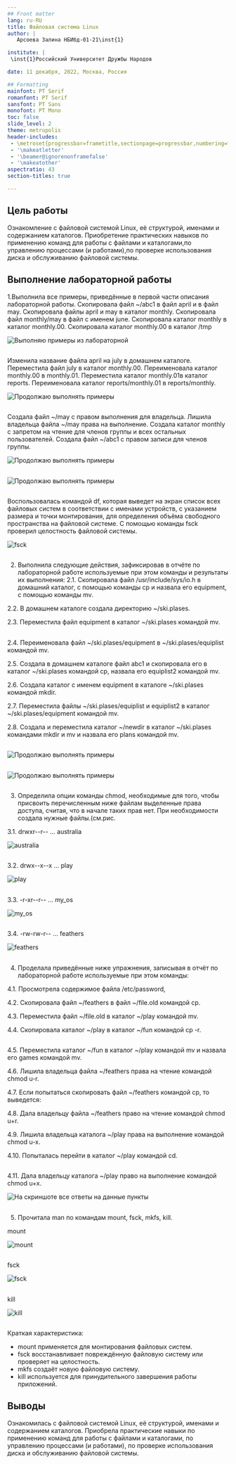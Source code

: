 ```yaml
---
## Front matter
lang: ru-RU
title: Файловая система Linux
author: |
   Арсоева Залина НБИбд-01-21\inst{1}

institute: |
 \inst{1}Российский Университет Дружбы Народов

date: 11 декабря, 2022, Москва, Россия

## Formatting
mainfont: PT Serif
romanfont: PT Serif
sansfont: PT Sans
monofont: PT Mono
toc: false
slide_level: 2
theme: metropolis
header-includes: 
 - \metroset{progressbar=frametitle,sectionpage=progressbar,numbering=fraction}
 - '\makeatletter'
 - '\beamer@ignorenonframefalse'
 - '\makeatother'
aspectratio: 43
section-titles: true

---
```

## Цель работы

Ознакомление с файловой системой Linux, её структурой, именами и содержанием
каталогов. Приобретение практических навыков по применению команд для работы
с файлами и каталогами,по управлению процессами (и работами),по проверке использования диска и обслуживанию файловой системы.


## Выполнение лабораторной работы

1.Выполнила все примеры, приведённые в первой части описания лабораторной работы.
Скопировала файл ~/abc1 в файл april и в файл may. Скопировала файлы april и may в каталог monthly. 
Скопировала файл monthly/may в файл с именем june. 
Скопировала каталог monthly в каталог monthly.00.
Скопировала каталог monthly.00 в каталог /tmp 

![Выполняю примеры из лабораторной](image/1.png)

##

Изменила название файла april на july в домашнем каталоге. Переместила файл july в каталог monthly.00. Переименовала каталог monthly.00 в monthly.01. Переместила каталог monthly.01в каталог reports. Переименовала каталог reports/monthly.01 в reports/monthly.

![Продолжаю выполнять примеры](image/2.png)

##

Создала файл ~/may с правом выполнения для владельца. Лишила владельца файла ~/may права на выполнение. Создала каталог monthly с запретом на чтение для членов группы и всех остальных пользователей. Создала файл ~/abc1 с правом записи для членов группы.

![Продолжаю выполнять примеры](image/3.png)

##

![Продолжаю выполнять примеры](image/4.png)

##

Воспользовалaсь командой df, которая выведет на экран список всех файловых систем в соответствии с именами устройств, с указанием размера и точки монтирования, для определения объёма свободного пространства на файловой системе. С помощью команды fsck проверил целостность файловой системы.

![fsck](image/5.png)

##

2. Выполнила следующие действия, зафиксировав в отчёте по лабораторной работе используемые при этом команды и результаты их выполнения:
2.1. Скопировала файл /usr/include/sys/io.h в домашний каталог, с помощью команды cp и назвала его equipment, с помощью команды mv. 

2.2. В домашнем каталоге создала директорию ~/ski.plases.

2.3. Переместила файл equipment в каталог ~/ski.plases командой mv.

##

2.4. Переименовала файл ~/ski.plases/equipment в ~/ski.plases/equiplist командой mv.

2.5. Создала в домашнем каталоге файл abc1 и скопировала его в каталог ~/ski.plases командой cp, назвала его equiplist2 командой mv.

2.6. Создала каталог с именем equipment в каталоге ~/ski.plases командой mkdir.

2.7. Переместила файлы ~/ski.plases/equiplist и equiplist2 в каталог ~/ski.plases/equipment командой mv.

2.8. Создала и переместила каталог ~/newdir в каталог ~/ski.plases командами mkdir и  mv и назвала его plans командой mv. 

##

![Продолжаю выполнять примеры](image/6.png)

##

![Продолжаю выполнять примеры](image/7.png)

##

3. Определилa опции команды chmod, необходимые для того, чтобы присвоить перечисленным ниже файлам выделенные права доступа, считая, что в начале таких прав нет. При необходимости создалa нужные файлы.(см.рис. 

3.1. drwxr--r-- ... australia

![australia](image/8.png)

##

3.2. drwx--x--x ... play

![play](image/9.png)

##

3.3. -r-xr--r-- ... my_os

![my_os](image/10.png)

##

3.4. -rw-rw-r-- ... feathers

![feathers](image/11.png)

##

4. Проделалa приведённые ниже упражнения, записывая в отчёт по лабораторной работе используемые при этом команды:

4.1. Просмотрела содержимое файла /etc/password,

4.2. Скопировала файл ~/feathers в файл ~/file.old командой cp.

4.3. Переместила файл ~/file.old в каталог ~/play командой mv.

4.4. Скопировала каталог ~/play в каталог ~/fun командой cp -r.

##

4.5. Переместила каталог ~/fun в каталог ~/play командой mv и назвала его games командой mv.

4.6. Лишила владельца файла ~/feathers права на чтение командой chmod u-r.

4.7. Если попытаться скопировать файл ~/feathers командой cp, то выведется:

4.8. Дала владельцу файла ~/feathers право на чтение командой chmod u+r.

4.9. Лишила владельца каталога ~/play права на выполнение командой chmod u-x.

4.10. Попыталась перейти в каталог ~/play командой cd. 

##

4.11. Дала владельцу каталога ~/play право на выполнение командой chmod u+x. 

![На скриншоте все ответы на данные пункты](image/12.png)

##

5. Прочиталa man по командам mount, fsck, mkfs, kill.

mount

![mount](image/13.png)

##

fsck

![fsck](image/14.png)

##
 
kill

![kill](image/15.png)

##

Краткая характеристика:
- mount применяется для монтирования файловых систем.
- fsck восстанавливает повреждённую файловую систему или проверяет на целостность.
- mkfs создаёт новую файловую систему.
- kill используется для принудительного завершения работы приложений.


## Выводы

Ознакомилась с файловой системой Linux, её структурой, именами и содержанием каталогов. Приобрела практические навыки по применению команд для работы с файлами и каталогами, по управлению процессами (и работами), по проверке использования диска и обслуживанию файловой системы.

